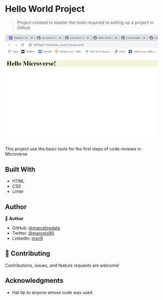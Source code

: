 
# Hello World Project

> Project created to master the tools required to setiing up a project in Github

![screenshot](src/snap_marcelo.png)

This project use the basic tools for the first steps of code reviews in Microverse

## Built With

- HTML
- CSS
- Linter

## Author

👤 **Author**

- GitHub: [@marcelosdata](https://github.com/marcelosdata)
- Twitter: [@marcelo90](https://twitter.com/marcelo90)
- LinkedIn: [msn9](https://www.linkedin.com/in/msn9)

## 🤝 Contributing

Contributions, issues, and feature requests are welcome!


## Acknowledgments

- Hat tip to anyone whose code was used